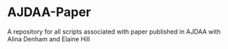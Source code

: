 # AJDAA-Paper
A repository for all scripts associated with paper published in AJDAA with Alina Denham and Elaine Hill
